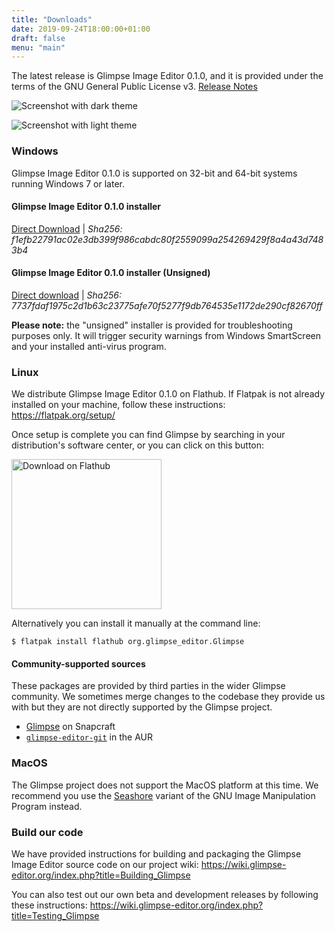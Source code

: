 ```yaml
---
title: "Downloads"
date: 2019-09-24T18:00:00+01:00
draft: false
menu: "main"
---
```

The latest release is Glimpse Image Editor 0.1.0, and it is provided under the terms of the GNU General Public License v3. [Release Notes](/posts/glimpse-0-1-0-release-notes/)

![Screenshot with dark theme](/flatpak/0.1/dark-theme1.png)

![Screenshot with light theme](/flatpak/0.1/light-theme2.png)

### Windows
Glimpse Image Editor 0.1.0 is supported on 32-bit and 64-bit systems running Windows 7 or later.

#### Glimpse Image Editor 0.1.0 installer
[Direct Download](https://github.com/glimpse-editor/Glimpse/releases/download/v0.1.0/glimpse-0.1.0.msi) | *Sha256: f1efb22791ac02e3db399f986cabdc80f2559099a254269429f8a4a43d7483b4*

#### Glimpse Image Editor 0.1.0 installer (Unsigned)
[Direct download](https://github.com/glimpse-editor/Glimpse/releases/download/v0.1.0/glimpse-0.1.0-unsigned.msi) | *Sha256: 7737fdaf1975c2d1b63c23775afe70f5277f9db764535e1172de290cf82670ff*

**Please note:** the "unsigned" installer is provided for troubleshooting purposes only. It will trigger security warnings from Windows SmartScreen and your installed anti-virus program.

### Linux
We distribute Glimpse Image Editor 0.1.0 on Flathub. If Flatpak is not already installed on your machine, follow these instructions: https://flatpak.org/setup/

Once setup is complete you can find Glimpse by searching in your distribution's software center, or you can click on this button:

<a href="https://flathub.org/apps/details/org.glimpse_editor.Glimpse">
    <img src="https://flathub.org/assets/badges/flathub-badge-en.png" alt="Download on Flathub" width="240">
</a>

Alternatively you can install it manually at the command line:
```
$ flatpak install flathub org.glimpse_editor.Glimpse
```

#### Community-supported sources
These packages are provided by third parties in the wider Glimpse community. We sometimes merge changes to the codebase they provide us with but they are not directly supported by the Glimpse project.

* [Glimpse](https://snapcraft.io/glimpse-editor) on Snapcraft
* [`glimpse-editor-git`](https://aur.archlinux.org/packages/glimpse-editor-git/) in the AUR

### MacOS
The Glimpse project does not support the MacOS platform at this time. We recommend you use the [Seashore](https://en.wikipedia.org/wiki/Seashore_%28software%29) variant of the GNU Image Manipulation Program instead.

### Build our code
We have provided instructions for building and packaging the Glimpse Image Editor source code on our project wiki: https://wiki.glimpse-editor.org/index.php?title=Building_Glimpse

You can also test out our own beta and development releases by following these instructions: https://wiki.glimpse-editor.org/index.php?title=Testing_Glimpse
